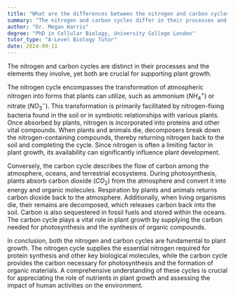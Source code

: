 ```yaml
---
title: "What are the differences between the nitrogen and carbon cycles, and how do they relate to plant growth?"
summary: "The nitrogen and carbon cycles differ in their processes and elements involved, but both are essential for plant growth."
author: "Dr. Megan Harris"
degree: "PhD in Cellular Biology, University College London"
tutor_type: "A-Level Biology Tutor"
date: 2024-09-11
---
```


The nitrogen and carbon cycles are distinct in their processes and the elements they involve, yet both are crucial for supporting plant growth.

The nitrogen cycle encompasses the transformation of atmospheric nitrogen into forms that plants can utilize, such as ammonium ($NH_4^+$) or nitrate ($NO_3^-$). This transformation is primarily facilitated by nitrogen-fixing bacteria found in the soil or in symbiotic relationships with various plants. Once absorbed by plants, nitrogen is incorporated into proteins and other vital compounds. When plants and animals die, decomposers break down the nitrogen-containing compounds, thereby returning nitrogen back to the soil and completing the cycle. Since nitrogen is often a limiting factor in plant growth, its availability can significantly influence plant development.

Conversely, the carbon cycle describes the flow of carbon among the atmosphere, oceans, and terrestrial ecosystems. During photosynthesis, plants absorb carbon dioxide ($CO_2$) from the atmosphere and convert it into energy and organic molecules. Respiration by plants and animals returns carbon dioxide back to the atmosphere. Additionally, when living organisms die, their remains are decomposed, which releases carbon back into the soil. Carbon is also sequestered in fossil fuels and stored within the oceans. The carbon cycle plays a vital role in plant growth by supplying the carbon needed for photosynthesis and the synthesis of organic compounds.

In conclusion, both the nitrogen and carbon cycles are fundamental to plant growth. The nitrogen cycle supplies the essential nitrogen required for protein synthesis and other key biological molecules, while the carbon cycle provides the carbon necessary for photosynthesis and the formation of organic materials. A comprehensive understanding of these cycles is crucial for appreciating the role of nutrients in plant growth and assessing the impact of human activities on the environment.
    